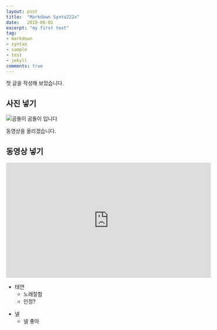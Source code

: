 ```yaml
---
layout: post
title:  "Markdown Synta222x"
date:   2018-06-01
excerpt: "my first text"
tag:
- markdown 
- syntax
- sample
- test
- jekyll
comments: true
---
```


첫 글을 작성해 보았습니다.

## 사진 넣기

![곰돌이](https://i.imgur.com/pTh6WTs.jpg)
곰돌이 입니다

동영상을 올리겠습니다.

## 동영상 넣기

<iframe width="560" height="315" src="https://www.youtube.com/embed/86EsVeiQq2s" frameborder="0" allow="autoplay; encrypted-media" allowfullscreen></iframe>

* 태연
  * 노래잘함
  * 인정?

+ 넬
  + 넬 좋아
